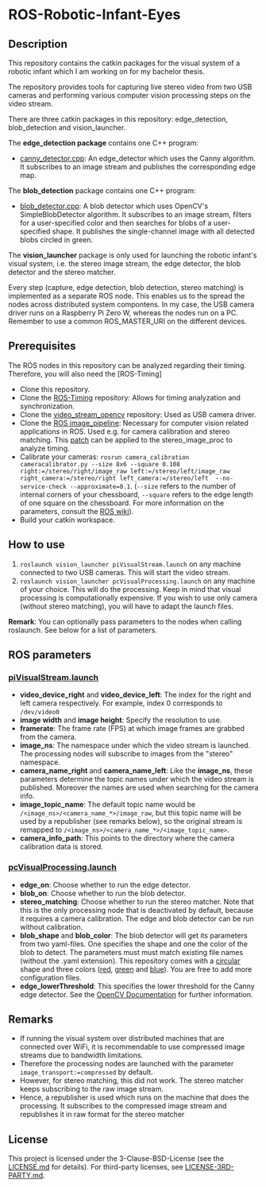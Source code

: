 # ROS-Robotic-Infant-Eyes

## Description
This repository contains the catkin packages for the visual system of a robotic infant which I am working on for my bachelor thesis.

The repository provides tools for capturing live stereo video from two USB cameras and performing various computer vision processing steps on the video stream.

There are three catkin packages in this repository: edge_detection, blob_detection and vision_launcher.

The **edge_detection package** contains one C++ program:
- [canny_detector.cpp](edge_detection/src/canny_detector.cpp): An edge_detector which uses the Canny algorithm. It subscribes to an image stream and publishes the corresponding edge map. 

The **blob_detection** package contains one C++ program:
- [blob_detector.cpp](blob_detection/src/blob_detector.cpp): A blob detector which uses OpenCV's SimpleBlobDetector algorithm. It subscribes to an image stream, filters for a user-specified color and then searches for blobs of a user-specified shape. It publishes the single-channel image with all detected blobs circled in green.

The **vision_launcher** package is only used for launching the robotic infant's visual system, i.e. the stereo image stream, the edge detector, the blob detector and the stereo matcher.

Every step (capture, edge detection, blob detection, stereo matching) is implemented as a separate ROS node. This enables us to the spread the nodes across distributed system compontens. In my case, the USB camera driver runs on a Raspberry Pi Zero W, whereas the nodes run on a PC. Remember to use a common ROS_MASTER_URI on the different devices.

## Prerequisites
The ROS nodes in this repository can be analyzed regarding their timing. Therefore, you will also need the [ROS-Timing]
- Clone this repository.
- Clone the [ROS-Timing](https://github.com/pjckoch/ROS-Timing.git) repository: Allows for timing analyzation and synchronization.
- Clone the [video_stream_opencv](https://github.com/ros-drivers/video_stream_opencv.git) repository: Used as USB camera driver.
- Clone the [ROS image_pipeline](https://github.com/ros-perception/image_pipeline.git): Necessary for computer vision related applications in ROS. Used e.g. for camera calibration and stereo matching. This [patch](patch/stereo_image_proc_timing_analysis.patch) can be applied to the stereo_image_proc to analyze timing.
- Calibrate your cameras: `rosrun camera_calibration cameracalibrator.py --size 8x6 --square 0.108 right:=/stereo/right/image_raw left:=/stereo/left/image_raw right_camera:=/stereo/right left_camera:=/stereo/left  --no-service-check --approximate=0.1`. (`--size` refers to the number of internal corners of your chessboard, `--square` refers to the edge length of one square on the chessboard. For more information on the parameters, consult the [ROS wiki](http://wiki.ros.org/camera_calibration)).
- Build your catkin workspace.

## How to use
1. `roslaunch vision_launcher piVisualStream.launch` on any machine connected to two USB cameras. This will start the video stream.
2. `roslaunch vision_launcher pcVisualProcessing.launch` on any machine of your choice. This will do the processing. Keep in mind that visual processing is computationally expensive. If you wish to use only camera (without stereo matching), you will have to adapt the launch files. 

**Remark**: You can optionally pass parameters to the nodes when calling roslaunch. See below for a list of parameters.

## ROS parameters

### [piVisualStream.launch](vision_launcher/launch/piVisualStream.launch)

- **video_device_right** and **video_device_left**: The index for the right and left camera respectively. For example, index 0 corresponds to `/dev/video0`
- **image width** and **image height**: Specify the resolution to use.
- **framerate**: The frame rate (FPS) at which image frames are grabbed from the camera.
- **image_ns**: The namespace under which the video stream is launched. The processing nodes will subscribe to images from the "stereo" namespace.
- **camera_name_right** and **camera_name_left**: Like the **image_ns**, these parameters determine the topic names under which the video stream is published. Moreover the names are used when searching for the camera info.
- **image_topic_name**: The default topic name would be `/<image_ns>/<camera_name_*>/image_raw`, but this topic name will be used by a republisher (see remarks below), so the original stream is remapped to `/<image_ns>/<camera_name_*>/<image_topic_name>`.
- **camera_info_path**: This points to the directory where the camera calibration data is stored.


### [pcVisualProcessing.launch](vision_launcher/launch/pcVisualProcessing.launch)

- **edge_on**: Choose whether to run the edge detector.
- **blob_on**: Choose whether to run the blob detector.
- **stereo_matching**: Choose whether to run the stereo matcher. Note that this is the only processing node that is deactivated by default, because it requires a camera calibration. The edge and blob detector can be run without calibration.
- **blob_shape** and **blob_color**: The blob detector will get its parameters from two yaml-files. One specifies the shape and one the color of the blob to detect. The parameters must must match existing file names (without the .yaml extension). This repository comes with a [circular](blob_detection/config/circular.yaml) shape and three colors ([red](blob_detection/config/red.yaml), [green](blob_detection/config/green.yaml) and [blue](blob_detection/config/blue.yaml)). You are free to add more configuration files.
- **edge_lowerThreshold**: This specifies the lower threshold for the Canny edge detector. See the [OpenCV Documentation](https://docs.opencv.org/2.4/doc/tutorials/imgproc/imgtrans/canny_detector/canny_detector.html) for further information.

## Remarks

- If running the visual system over distributed machines that are connected over WiFi, it is recommendable to use compressed image streams due to bandwidth limitations.
- Therefore the processing nodes are launched with the parameter  `image_transport:=compressed` by default.
- However, for stereo matching, this did not work. The stereo matcher keeps subscribing to the raw image stream.
- Hence, a republisher is used which runs on the machine that does the processing. It subscribes to the compressed image stream and republishes it in raw format for the stereo matcher

## License

This project is licensed under the 3-Clause-BSD-License (see the [LICENSE.md](LICENSE/LICENSE.md) for details). For third-party licenses, see [LICENSE-3RD-PARTY.md](LICENSE/LICENSE-3RD-PARTY.md).

